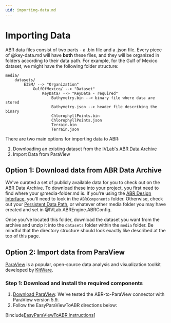 ```yaml
---
uid: importing-data.md
---
```


# Importing Data

ABR data files consist of two parts - a .bin file and a .json file. Every piece
of @key-data.md will have **both** these files, and they will be organized in folders
according to their data path. For example, for the Gulf of Mexico dataset, we
might have the following folder structure:

```
media/
    datasets/
        E3SM/ --> "Organization"
            GulfOfMexico/ --> "Dataset"
                KeyData/ --> "KeyData - required"
                    Bathymetry.bin --> binary file where data are stored
                    Bathymetry.json --> header file describing the binary
                    ChlorophyllPoints.bin
                    ChlorophyllPoints.json
                    Terrain.bin
                    Terrain.json
```

There are two main options for importing data to ABR:

1. Downloading an existing dataset from the [IVLab's ABR Data Archive](https://drive.google.com/drive/folders/19IMHW-VEzckykO6pXXozkGgsq1hoz31X?usp=sharing)
2. Import Data from ParaView


## Option 1: Download data from ABR Data Archive

We've curated a set of publicly available data for you to check out on the ABR
Data Archive. To download these into your project, you first need to find where
your @media-folder.md is. If you're using the [ABR Design
Interface](xref:creating-design-interface-vis.md), you'll need to look in the
`ABRComponents` folder. Otherwise, check out your [Persistent Data
Path](https://docs.unity3d.com/ScriptReference/Application-persistentDataPath.html),
or whatever other media folder you may have created and set in
@IVLab.ABREngine.ABRConfig.

Once you've located this folder, download the dataset you want from the archive
and unzip it into the `datasets` folder within the `media` folder. Be mindful
that the directory structure should look exactly like described at the top of
this page.


## Option 2: Import data from ParaView

[ParaView](https://paraview.org) is a popular, open-source data analysis and
visualization toolkit developed by [KitWare](https://www.kitware.com/).

### Step 1: Download and install the required components

1. [Download ParaView](https://www.paraview.org/download/). We've tested the
ABR-to-ParaView connector with ParaView version 5.9.
2. Follow the EasyParaViewToABR directions below:

[!include[EasyParaViewToABR Instructions](../../EasyParaViewToABR~/README.md)]